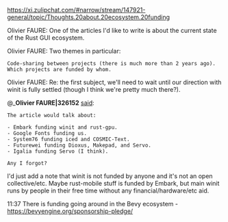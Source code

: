 https://xi.zulipchat.com/#narrow/stream/147921-general/topic/Thoughts.20about.20ecosystem.20funding


Olivier FAURE: One of the articles I'd like to write is about the current state of the Rust GUI ecosystem.

Olivier FAURE: Two themes in particular:

    Code-sharing between projects (there is much more than 2 years ago).
    Which projects are funded by whom.

Olivier FAURE: Re: the first subject, we'll need to wait until our direction with winit is fully settled (though I think we're pretty much there?).

@_**Olivier FAURE|326152** [said](https://xi.zulipchat.com/#narrow/stream/147921-general/topic/Thoughts.20about.20ecosystem.20funding/near/418828080):
```quote
The article would talk about:

- Embark funding winit and rust-gpu.
- Google Fonts funding us.
- System76 funding iced and COSMIC-Text.
- Futurewei funding Dioxus, Makepad, and Servo.
- Igalia funding Servo (I think).

Any I forgot?
```

I'd just add a note that winit is not funded by anyone and it's not an open collective/etc. Maybe rust-mobile stuff is funded by Embark, but main winit runs by people in their free time without any financial/hardware/etc aid.


11:37
There is funding going around in the Bevy ecosystem - https://bevyengine.org/sponsorship-pledge/
